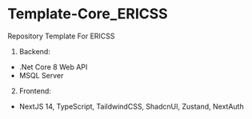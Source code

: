# Template-Core_ERICSS
Repository Template For ERICSS

1. Backend:
+ .Net Core 8 Web API
+ MSQL Server
2. Frontend:
+ NextJS 14, TypeScript, TaildwindCSS, ShadcnUI, Zustand, NextAuth

